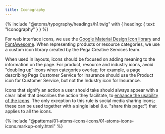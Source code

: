 ```yaml
---
title: Iconography
---
```


{% include "@atoms/typography/headings/h1.twig" with {
  heading: {
    text: "Iconography"
  }
} %}

For web interface icons, we use the [Google Material Design Icon library](https://materialdesignicons.com/) and [FontAwesome](http://fontawesome.io/). When representing products or resource categories, we use a custom icon library created by the Pega Creative Services team.

When used in layouts, icons should be focused on adding meaning to the information on the page. For product, resource and industry icons, avoid "doubling up" icons when categories overlap; for example, a page describing Pega Customer Service for Insurance should use the Product icon for Customer Service, but not the Industry icon for Insurance.

Icons that signify an action a user should take should always appear with a clear label that describes the action they facilitate, to [enhance the usability of the icons](https://www.nngroup.com/articles/icon-usability/). The only exception to this rule is social media sharing icons; these can be used together with a single label (i.e. "share this page:") that applies to all the icons.

{% include "@patterns/01-atoms-icons-icons/01-atoms-icons-icons.markup-only.html" %}




<!-- DO NOT TOUCH PLEASE - QUICK WORKAROUND FOR ICONS. -->
<svg xmlns="http://www.w3.org/2000/svg" style="display: none !important;"><defs><clipPath id="a"><path d="M0 0h20v13.06H0z"></path></clipPath><filter id="a" filterUnits="userSpaceOnUse" x="46.1" y="46.1" width="22.1" height="22.1"><feColorMatrix values="1 0 0 0 0 0 1 0 0 0 0 0 1 0 0 0 0 0 1 0"></feColorMatrix></filter><filter id="c" filterUnits="userSpaceOnUse" x="47.5" y="70.7" width="1.4" height="3.6"><feColorMatrix values="1 0 0 0 0 0 1 0 0 0 0 0 1 0 0 0 0 0 1 0"></feColorMatrix></filter><filter id="e" filterUnits="userSpaceOnUse" x="52" y="70.7" width="1.4" height="3.6"><feColorMatrix values="1 0 0 0 0 0 1 0 0 0 0 0 1 0 0 0 0 0 1 0"></feColorMatrix></filter><filter id="g" filterUnits="userSpaceOnUse" x="56.5" y="70.7" width="1.4" height="3.6"><feColorMatrix values="1 0 0 0 0 0 1 0 0 0 0 0 1 0 0 0 0 0 1 0"></feColorMatrix></filter><filter id="i" filterUnits="userSpaceOnUse" x="60.9" y="70.7" width="1.4" height="3.6"><feColorMatrix values="1 0 0 0 0 0 1 0 0 0 0 0 1 0 0 0 0 0 1 0"></feColorMatrix></filter><filter id="k" filterUnits="userSpaceOnUse" x="65.4" y="70.7" width="1.4" height="3.6"><feColorMatrix values="1 0 0 0 0 0 1 0 0 0 0 0 1 0 0 0 0 0 1 0"></feColorMatrix></filter><filter id="m" filterUnits="userSpaceOnUse" x="70.7" y="65.4" width="3.6" height="1.4"><feColorMatrix values="1 0 0 0 0 0 1 0 0 0 0 0 1 0 0 0 0 0 1 0"></feColorMatrix></filter><filter id="o" filterUnits="userSpaceOnUse" x="70.7" y="60.9" width="3.6" height="1.4"><feColorMatrix values="1 0 0 0 0 0 1 0 0 0 0 0 1 0 0 0 0 0 1 0"></feColorMatrix></filter><filter id="q" filterUnits="userSpaceOnUse" x="70.7" y="56.5" width="3.6" height="1.4"><feColorMatrix values="1 0 0 0 0 0 1 0 0 0 0 0 1 0 0 0 0 0 1 0"></feColorMatrix></filter><filter id="s" filterUnits="userSpaceOnUse" x="70.7" y="52" width="3.6" height="1.4"><feColorMatrix values="1 0 0 0 0 0 1 0 0 0 0 0 1 0 0 0 0 0 1 0"></feColorMatrix></filter><filter id="u" filterUnits="userSpaceOnUse" x="70.7" y="47.5" width="3.6" height="1.4"><feColorMatrix values="1 0 0 0 0 0 1 0 0 0 0 0 1 0 0 0 0 0 1 0"></feColorMatrix></filter><filter id="w" filterUnits="userSpaceOnUse" x="65.4" y="40" width="1.4" height="3.6"><feColorMatrix values="1 0 0 0 0 0 1 0 0 0 0 0 1 0 0 0 0 0 1 0"></feColorMatrix></filter><filter id="y" filterUnits="userSpaceOnUse" x="60.9" y="40" width="1.4" height="3.6"><feColorMatrix values="1 0 0 0 0 0 1 0 0 0 0 0 1 0 0 0 0 0 1 0"></feColorMatrix></filter><filter id="A" filterUnits="userSpaceOnUse" x="56.5" y="40" width="1.4" height="3.6"><feColorMatrix values="1 0 0 0 0 0 1 0 0 0 0 0 1 0 0 0 0 0 1 0"></feColorMatrix></filter><filter id="C" filterUnits="userSpaceOnUse" x="52" y="40" width="1.4" height="3.6"><feColorMatrix values="1 0 0 0 0 0 1 0 0 0 0 0 1 0 0 0 0 0 1 0"></feColorMatrix></filter><filter id="E" filterUnits="userSpaceOnUse" x="47.5" y="40" width="1.4" height="3.6"><feColorMatrix values="1 0 0 0 0 0 1 0 0 0 0 0 1 0 0 0 0 0 1 0"></feColorMatrix></filter><filter id="G" filterUnits="userSpaceOnUse" x="40" y="47.5" width="3.6" height="1.4"><feColorMatrix values="1 0 0 0 0 0 1 0 0 0 0 0 1 0 0 0 0 0 1 0"></feColorMatrix></filter><filter id="I" filterUnits="userSpaceOnUse" x="40" y="52" width="3.6" height="1.4"><feColorMatrix values="1 0 0 0 0 0 1 0 0 0 0 0 1 0 0 0 0 0 1 0"></feColorMatrix></filter><filter id="K" filterUnits="userSpaceOnUse" x="40" y="56.5" width="3.6" height="1.4"><feColorMatrix values="1 0 0 0 0 0 1 0 0 0 0 0 1 0 0 0 0 0 1 0"></feColorMatrix></filter><filter id="M" filterUnits="userSpaceOnUse" x="40" y="60.9" width="3.6" height="1.4"><feColorMatrix values="1 0 0 0 0 0 1 0 0 0 0 0 1 0 0 0 0 0 1 0"></feColorMatrix></filter><filter id="O" filterUnits="userSpaceOnUse" x="40" y="65.4" width="3.6" height="1.4"><feColorMatrix values="1 0 0 0 0 0 1 0 0 0 0 0 1 0 0 0 0 0 1 0"></feColorMatrix></filter><style>.cls-1{fill:#fff;stroke:#999}.cls-2{mask:url(#mask)}</style><mask id="mask" x="-30.03" y="-34.48" width="120" height="120" maskUnits="userSpaceOnUse"><g><g id="mask-2"><path id="path-1" class="cls-1" d="M-29.5-34h119V85h-119V-34z"></path></g></g></mask></defs><symbol id="app-development" viewBox="0 0 49.2 37.7"><title>icn_appdevelopment</title><path d="M46.2 31.1H3c-1.7 0-3-1.3-3-3V3c0-1.7 1.3-3 3-3h43.2c1.7 0 3 1.3 3 3v25.1c0 1.7-1.4 3-3 3zM3 1c-1.1 0-2 .9-2 2v25.1c0 1.1.9 2 2 2h43.2c1.1 0 2-.9 2-2V3c0-1.1-.9-2-2-2H3zM33.4 37.7H15.8c-.3 0-.5-.2-.5-.5s.2-.5.5-.5h17.7c.3 0 .5.2.5.5s-.3.5-.6.5z"></path><path d="M24.6 25.2c-.4 0-.7 0-1.1-.1-.5-.1-.9-.5-.9-1.1 0-.7-.3-1.3-.9-1.5-.6-.2-1.3-.1-1.7.4-.4.4-1 .4-1.4.1-.6-.5-1.1-1-1.5-1.6-.3-.4-.3-1 .1-1.4.5-.4.6-1.1.4-1.7-.2-.6-.8-1-1.4-1-.5 0-1.1-.3-1.1-.9-.1-.7-.1-1.5 0-2.2.1-.5.5-.9 1-.9.7 0 1.3-.4 1.5-.9.3-.6.1-1.3-.4-1.7-.4-.4-.4-1-.1-1.4.5-.6 1-1.1 1.6-1.6.3-.2.9-.1 1.3.3s1.2.6 1.7.4c.6-.2 1-.8 1-1.5 0-.5.4-1 .9-1 .7-.1 1.5-.1 2.2 0 .5.1.9.5.9 1.1 0 .7.3 1.3.9 1.5.6.2 1.3.1 1.7-.4.4-.4 1-.4 1.4-.1.6.5 1.1 1 1.5 1.6.3.4.3 1-.1 1.4-.5.4-.6 1.1-.4 1.7.2.6.8 1 1.5 1 .5 0 1 .3 1.1.9.1.7.1 1.5 0 2.2-.1.5-.5.9-1.1.9h-.1c-.6 0-1.2.4-1.4.9-.3.6-.1 1.3.4 1.7.4.4.4 1 .1 1.4-.5.6-1 1.1-1.6 1.6-.4.3-1 .3-1.4-.1-.4-.5-1.2-.6-1.7-.4-.6.2-1 .8-1 1.5 0 .5-.4 1-.9 1-.3-.1-.7-.1-1-.1zm-3.5-3.7c.3 0 .6.1.9.2 1 .4 1.6 1.4 1.6 2.5.7.1 1.3.1 2 0 0-1.1.6-2.1 1.6-2.5 1-.4 2.2-.1 2.8.6.5-.4 1-.9 1.4-1.4-.8-.7-1.1-1.9-.6-2.9.4-.9 1.3-1.6 2.4-1.6h.1c.1-.7.1-1.3 0-2h-.1c-1.1 0-2-.6-2.4-1.6-.4-1-.1-2.1.6-2.8-.4-.5-.9-1-1.4-1.4-.7.8-1.9 1-2.9.6s-1.6-1.4-1.6-2.5c-.7-.1-1.3-.1-2 0 0 1.1-.6 2.1-1.6 2.5-1 .4-2.2.1-2.8-.6-.5.4-1 .9-1.4 1.4.8.7 1.1 1.9.6 2.9-.4.9-1.4 1.6-2.5 1.6-.1.7-.1 1.3 0 2h.1c1 0 2 .6 2.4 1.6.4 1 .1 2.1-.6 2.8.4.5.9 1 1.4 1.4.5-.5 1.2-.8 2-.8zm3.5-3c-1.7 0-3-1.4-3-3 0-1.7 1.4-3 3-3 1.7 0 3 1.4 3 3 0 1.7-1.3 3-3 3zm0-5.1c-1.1 0-2 .9-2 2s.9 2 2 2 2-.9 2-2c0-1-.9-2-2-2z"></path></symbol><symbol id="case-study" viewBox="0 0 119 119"><title>casestudy</title><path d="M59.5 119A59.5 59.5 0 1 1 119 59.5 59.6 59.6 0 0 1 59.5 119zm0-116A56.5 56.5 0 1 0 116 59.5 56.6 56.6 0 0 0 59.5 3z"></path><path d="M79.5 83.3h-40a8.8 8.8 0 0 1-8.8-8.8V42.1a8.8 8.8 0 0 1 8.8-8.8h12.2a8.8 8.8 0 0 1 8.6 7.3h19.2a8.8 8.8 0 0 1 8.8 8.8v25.1a8.8 8.8 0 0 1-8.8 8.8zm-40-46.9a5.8 5.8 0 0 0-5.8 5.8v32.3a5.8 5.8 0 0 0 5.8 5.8h40a5.8 5.8 0 0 0 5.8-5.8V49.4a5.8 5.8 0 0 0-5.8-5.8H59a1.5 1.5 0 0 1-1.5-1.5 5.8 5.8 0 0 0-5.8-5.8z"></path><path d="M58.4 68.5a8.4 8.4 0 0 1-6-2.5 8.5 8.5 0 1 1 6 2.5zM54.5 64a5.5 5.5 0 1 0 0-7.7 5.5 5.5 0 0 0 0 7.7z"></path><path d="M68.9 72.1a1.5 1.5 0 0 1-1.1-.4l-5-5a1.5 1.5 0 0 1 2.1-2.1l5 5a1.5 1.5 0 0 1-1.1 2.6z"></path></symbol><symbol id="check-circle" viewBox="0 0 24.00 24.00"><path stroke="#272f3f" stroke-linejoin="round" d="M12 2c5.523 0 10 4.477 10 10s-4.477 10-10 10S2 17.523 2 12 6.477 2 12 2zm-1 14.502l7-7-1.414-1.414L11 13.674l-3.086-3.086L6.5 12.002l4.5 4.5z"></path></symbol><symbol id="check" viewBox="0 0 17.6 13.4"><title>check</title><path d="M5.6 10.6L1.4 6.4 0 7.8l5.6 5.6 12-12L16.2 0z"></path></symbol><symbol id="checkmark" viewBox="0 0 32.6 32.6"><title>checkmark</title><path d="M13.8 23.2l-6.2-6.3 1.7-1.7 4.5 4.4 9.4-9.4L25 12 13.8 23.2z"></path><path d="M16.3 32.6a16.3 16.3 0 1 1 16.3-16.3 16.3 16.3 0 0 1-16.3 16.3zm0-31.6a15.3 15.3 0 1 0 15.3 15.3A15.3 15.3 0 0 0 16.3 1z"></path></symbol><symbol id="chevron-down" viewBox="0 0 24.00 24.00"><path d="M7.413 8.584L12 13.17l4.586-4.586L18 9.998l-6 6-6-6 1.413-1.414z"></path></symbol><symbol id="chevron-left" viewBox="0 0 24.00 24.00"><path d="M15.414 16.584l-4.586-4.586 4.586-4.586-1.415-1.414-6 6 6 6 1.415-1.414z"></path></symbol><symbol id="chevron-right" viewBox="0 0 24.00 24.00"><path d="M8.585 16.584l4.586-4.586-4.586-4.586L10 5.998l6 6-6 6-1.414-1.414z"></path></symbol><symbol id="chevron-up" viewBox="0 0 24.00 24.00"><path d="M7.414 15.412l4.585-4.586 4.586 4.586L18 13.998l-6-6-6 6 1.414 1.414z"></path></symbol><symbol id="close" viewBox="0 0 14 14"><title>close</title><path d="M14 1.4L12.6 0 7 5.6 1.4 0 0 1.4 5.6 7 0 12.6 1.4 14 7 8.4l5.6 5.6 1.4-1.4L8.4 7z"></path></symbol><symbol id="communications" viewBox="0 0 31.3 34.9"><title>icn_communications</title><path d="M19.9 25.8l-.6-1.3c3.6-1.6 6-5.1 6-9 0-5.3-4.3-9.6-9.6-9.6C10.4 6 6 10.4 6 15.7c0 3.8 2.3 7.3 5.8 8.9l-.6 1.3c-4-1.8-6.6-5.8-6.6-10.1 0-6.1 5-11.1 11.1-11.1s11 4.9 11 11c0 4.3-2.7 8.3-6.8 10.1z"></path><path d="M19.8 30.8l-.4-1.4c6.2-1.7 10.5-7.3 10.5-13.7 0-7.9-6.4-14.3-14.3-14.3S1.3 7.8 1.3 15.7c0 6.3 4.2 12 10.3 13.7l-.4 1.3C4.5 28.8-.1 22.6-.1 15.7-.1 7 6.9 0 15.6 0s15.7 7 15.7 15.7c0 7-4.7 13.2-11.5 15.1z"></path><path d="M15.7 19.8c-2.1 0-3.8-1.7-3.8-3.8 0-2.1 1.7-3.8 3.8-3.8 2.1 0 3.8 1.7 3.8 3.8 0 2.1-1.7 3.8-3.8 3.8zm0-6.2c-1.3 0-2.4 1.1-2.4 2.4s1.1 2.4 2.4 2.4 2.4-1.1 2.4-2.4-1.1-2.4-2.4-2.4z"></path><path d="M15 19.1h1.4v15.3H15z"></path><path d="M9.6 33.5h12.1v1.4H9.6z"></path></symbol><symbol id="copy" viewBox="0 0 16 16"><path d="M13.5 2c.275 0 .5.225.5.5V12l-4 4H2.5a.501.501 0 0 1-.5-.5v-13c0-.275.225-.5.5-.5h1v1H3v12h6v-4h4V3h-.5V2h1zM12 2h-2V1c0-.55-.45-1-1-1H7c-.55 0-1 .45-1 1v1H4v2h8V2zM9 2H7v-.998L7.002 1h1.996L9 1.002V2z"></path></symbol><symbol id="download" viewBox="0 0 32 32"><path d="M28 16h-5l-7 7-7-7H4l-4 8v2h32v-2l-4-8zM0 28h32v2H0v-2zm18-18V2h-4v8H7l9 9 9-9h-7z"></path></symbol><symbol id="email" viewBox="0 0 20 12.9"><title>email</title><g clip-path="url(#a)"><path d="M.6 1.2L9 5.7l1 .2 1-.2 8.3-4.5c.5-.3 1-1.2 0-1.2H.6c-1 0-.5.9 0 1.2zm19 2.2L11 7.9a1.9 1.9 0 0 1-1 .2 1.9 1.9 0 0 1-1-.2L.4 3.4c-.4-.2-.4 0-.4.2v8.1a1.3 1.3 0 0 0 1.1 1.1h17.8a1.3 1.3 0 0 0 1.1-1V3.7c0-.2 0-.5-.4-.2z"></path></g></symbol><symbol id="energy-and-utilities" viewBox="0 0 35.4 35.4"><title>icn_energy</title><path d="M17.7 26.5c-4.9 0-8.9-4-8.9-8.9 0-.5.2-1.7 2-1.7h13.8c1.8 0 2 1.2 2 1.7 0 4.9-4 8.9-8.9 8.9zm-6.9-9.2c-.6 0-.6.1-.6.3 0 4.1 3.4 7.5 7.5 7.5s7.5-3.4 7.5-7.5c0-.2 0-.3-.6-.3H10.8z"></path><path d="M17.7 35.4c-.4 0-.7-.3-.7-.7V26h1.4v8c8.7-.4 15.6-7.5 15.6-16.3 0-9-7.3-16.3-16.3-16.3S1.4 8.7 1.4 17.7c0 3.5 1 6.6 3 9.4l-1.1.8C1.1 24.9 0 21.5 0 17.7 0 7.9 7.9 0 17.7 0s17.7 7.9 17.7 17.7-7.9 17.7-17.7 17.7z"></path><path d="M12.9 9.7h1.4v6.8h-1.4zM21 9.7h1.4v6.8H21z"></path></symbol><symbol id="facebook" viewBox="0 0 10 19.3"><title>facebook</title><path d="M10 3.2H8.2c-1.4 0-1.7.7-1.7 1.7v2.2h3.4v3.4H6.5v8.8H3v-8.9H0V7h3V4.5C3 1.6 4.8 0 7.4 0H10v3.2z"></path></symbol><symbol id="file-pdf" viewBox="0 0 16 16"><path d="M13.156 9.211c-.213-.21-.686-.321-1.406-.331a11.754 11.754 0 0 0-1.69.124c-.276-.159-.561-.333-.784-.542-.601-.561-1.103-1.34-1.415-2.197.02-.08.038-.15.054-.222 0 0 .339-1.923.249-2.573a.73.73 0 0 0-.044-.184l-.029-.076c-.092-.212-.273-.437-.556-.425l-.171-.005c-.316 0-.573.161-.64.403-.205.757.007 1.889.39 3.355l-.098.239c-.275.67-.619 1.345-.923 1.94l-.04.077c-.32.626-.61 1.157-.873 1.607l-.271.144c-.02.01-.485.257-.594.323-.926.553-1.539 1.18-1.641 1.678-.032.159-.008.362.156.456l.263.132a.792.792 0 0 0 .357.086c.659 0 1.425-.821 2.48-2.662a24.79 24.79 0 0 1 3.819-.908c.926.521 2.065.883 2.783.883.128 0 .238-.012.327-.036a.558.558 0 0 0 .325-.222c.139-.21.168-.499.13-.795a.531.531 0 0 0-.157-.271zM3.307 12.72c.12-.329.596-.979 1.3-1.556.044-.036.153-.138.253-.233-.736 1.174-1.229 1.642-1.553 1.788zm4.169-9.6c.212 0 .333.534.343 1.035s-.107.853-.252 1.113c-.12-.385-.179-.992-.179-1.389 0 0-.009-.759.088-.759zM6.232 9.961c.148-.264.301-.543.458-.839.383-.724.624-1.29.804-1.755a5.813 5.813 0 0 0 1.328 1.649c.065.055.135.111.207.166-1.066.211-1.987.467-2.798.779zm6.72-.06c-.065.041-.251.064-.37.064-.386 0-.864-.176-1.533-.464.257-.019.493-.029.705-.029.387 0 .502-.002.88.095s.383.293.318.333z"></path><path d="M14.341 3.579c-.347-.473-.831-1.027-1.362-1.558S11.894 1.006 11.421.659C10.615.068 10.224 0 10 0H2.25C1.561 0 1 .561 1 1.25v13.5c0 .689.561 1.25 1.25 1.25h11.5c.689 0 1.25-.561 1.25-1.25V5c0-.224-.068-.615-.659-1.421zm-2.07-.85c.48.48.856.912 1.134 1.271h-2.406V1.595c.359.278.792.654 1.271 1.134zM14 14.75c0 .136-.114.25-.25.25H2.25a.253.253 0 0 1-.25-.25V1.25c0-.135.115-.25.25-.25H10v3.5a.5.5 0 0 0 .5.5H14v9.75z"></path></symbol><symbol id="file-video" viewBox="0 0 16 16"><path d="M14.341 3.579c-.347-.473-.831-1.027-1.362-1.558S11.894 1.006 11.421.659C10.615.068 10.224 0 10 0H2.25C1.561 0 1 .561 1 1.25v13.5c0 .689.561 1.25 1.25 1.25h11.5c.689 0 1.25-.561 1.25-1.25V5c0-.224-.068-.615-.659-1.421zm-2.07-.85c.48.48.856.912 1.134 1.271h-2.406V1.595c.359.278.792.654 1.271 1.134zM14 14.75c0 .136-.114.25-.25.25H2.25a.253.253 0 0 1-.25-.25V1.25c0-.135.115-.25.25-.25H10v3.5a.5.5 0 0 0 .5.5H14v9.75z"></path><path d="M4 8h5v5H4V8zM9 10l3-2v5l-3-2z"></path></symbol><symbol id="financial-services" viewBox="0 0 35.4 35.5"><title>industry-financial</title><path d="M8.7 17.4C3.9 17.4 0 13.5 0 8.7S3.9 0 8.7 0s8.7 3.9 8.7 8.7-3.9 8.7-8.7 8.7zm0-16c-4 0-7.3 3.3-7.3 7.3S4.7 16 8.7 16 16 12.7 16 8.7s-3.3-7.3-7.3-7.3z"></path><path d="M8 5.6h1.4v6.2H8z"></path><path d="M5.6 8h6.2v1.4H5.6zM26.7 17.4c-4.8 0-8.7-3.9-8.7-8.7S21.9 0 26.7 0s8.7 3.9 8.7 8.7-3.9 8.7-8.7 8.7zm0-16c-4 0-7.3 3.3-7.3 7.3s3.3 7.3 7.3 7.3S34 12.7 34 8.7s-3.3-7.3-7.3-7.3z"></path><path d="M23.6 8h6.3v1.4h-6.3zM8.7 35.5c-4.8 0-8.7-3.9-8.7-8.7s3.9-8.7 8.7-8.7 8.7 3.9 8.7 8.7-3.9 8.7-8.7 8.7zm0-16c-4 0-7.3 3.3-7.3 7.3s3.3 7.3 7.3 7.3 7.3-3.3 7.3-7.3-3.3-7.3-7.3-7.3z"></path><path d="M6.013 28.497l4.384-4.384.99.99-4.384 4.384z"></path><path d="M5.997 24.987l1.001-.979 4.404 4.505-1 .978zM26.7 35.5c-4.8 0-8.7-3.9-8.7-8.7s3.9-8.7 8.7-8.7 8.7 3.9 8.7 8.7-3.9 8.7-8.7 8.7zm0-16c-4 0-7.3 3.3-7.3 7.3s3.3 7.3 7.3 7.3 7.3-3.3 7.3-7.3-3.3-7.3-7.3-7.3z"></path><path d="M26.7 25.6c-.2 0-.4-.1-.5-.2l-.2-.2c-.3-.3-.3-.7 0-1l.2-.2c.3-.3.7-.3 1 0l.2.2c.3.3.3.7 0 1l-.2.2c-.1.1-.3.2-.5.2zM26.7 29.7c-.2 0-.4-.1-.5-.2l-.2-.2c-.3-.3-.3-.7 0-1l.2-.2c.3-.3.7-.3 1 0l.2.2c.3.3.3.7 0 1l-.2.2c-.1.1-.3.2-.5.2zM23.6 26.1h6.3v1.4h-6.3z"></path></symbol><symbol id="government" viewBox="0 0 30 32"><title>industry-public</title><g data-name="icn public"><path d="M26.9 17.7H3.1v-1.4h23.8a.3.3 0 0 0 .3-.3.3.3 0 0 0-.3-.3.8.8 0 0 1-.7-.6A11.1 11.1 0 0 0 16.9 5a.7.7 0 0 1-.6-.7v-.7H13V2.2h4a.7.7 0 0 1 .7.7v.8a12.5 12.5 0 0 1 9.8 10.7 1.7 1.7 0 0 1-.6 3.3z"></path><path d="M26.9 17.7H3.1a1.7 1.7 0 0 1-.6-3.3 12.5 12.5 0 0 1 9.8-10.7v-.8a.7.7 0 0 1 .7-.7h4v1.4h-3.3v.7a.7.7 0 0 1-.6.7 11.1 11.1 0 0 0-9.2 10 .7.7 0 0 1-.7.6.3.3 0 0 0-.3.3.3.3 0 0 0 .3.3h23.7v1.4z"></path><path d="M14.3 0h1.4v2.72h-1.4zM1.3 19.7h27.4v1.4H1.3zM0 30.6h30V32H0z"></path><path d="M2.9 20.4h1.4v7.77H2.9zM6.7 20.4h1.4v7.77H6.7zM10.5 20.4h1.4v7.77h-1.4zM14.3 20.4h1.4v7.77h-1.4zM18.1 20.4h1.4v7.77h-1.4zM21.9 20.4h1.4v7.77h-1.4zM25.7 20.4h1.4v7.77h-1.4z"></path></g></symbol><symbol id="healthcare" viewBox="0 0 36.1 31.1"><title>industry-healthcare</title><path d="M30.9 31.1H5.2c-2.9 0-5.2-2.3-5.2-5.2V10.2C0 7.4 2.3 5.1 5.1 5v-.4-.1c.1-.6.5-1 1.1-1.1h2.7c.7 0 1.2.5 1.2 1.2V5h15.8v-.4c0-.7.5-1.2 1.2-1.2h2.6c.7 0 1.2.5 1.2 1.2V5c2.9 0 5.2 2.3 5.2 5.2v15.7c0 2.9-2.3 5.2-5.2 5.2zM5.2 6.4c-2.1 0-3.8 1.7-3.8 3.8v15.7c0 2.1 1.7 3.8 3.8 3.8h25.7c2.1 0 3.8-1.7 3.8-3.8V10.2c0-2.1-1.7-3.8-3.8-3.8h-.7c-.4 0-.7-.3-.7-.7v-.9h-2.2v.9c0 .4-.3.7-.7.7H9.4c-.4 0-.7-.3-.7-.7v-.9H6.5v.9c0 .4-.3.7-.7.7h-.6zM20 24.6h-4c-.7 0-1.2-.5-1.2-1.2v-2.3h-2.7c-.2 0-.4-.1-.5-.2-.3-.3-.4-.6-.3-1V16c0-.7.5-1.2 1.2-1.2h2.4v-2.4c0-.7.5-1.2 1.2-1.2h4c.7 0 1.2.5 1.2 1.2v2.4h2.4c.7 0 1.2.5 1.2 1.2l-.2 4c0 .3-.1.6-.3.8-.1.2-.3.2-.5.2h-2.7v2.4c0 .7-.5 1.2-1.2 1.2zm-3.8-1.4h3.6v-2.9c0-.4.3-.7.7-.7h2.8l.2-3.4h-2.9c-.4 0-.7-.3-.7-.7v-2.9h-3.6v2.9c0 .4-.3.7-.7.7h-2.9v3.5h2.8c.4 0 .7.3.7.7v2.8z"></path><path d="M24.2 5.6h-1.4V1.7c0-.2-.1-.3-.3-.3h-9c-.2 0-.3.1-.3.3v3.9h-1.4V1.7c0-.9.8-1.7 1.7-1.7h9c.9 0 1.7.8 1.7 1.7v3.9z"></path></symbol><symbol id="heart" viewBox="0 0 24.00 24.00"><path d="M12 21.35l-1.45-1.317C5.401 15.36 2 12.273 2 8.498c0-3.084 2.415-5.5 5.5-5.5 1.74 0 3.408.808 4.5 2.086 1.09-1.278 2.758-2.086 4.5-2.086 3.083 0 5.5 2.416 5.5 5.5 0 3.776-3.403 6.863-8.552 11.535L12 21.35z"></path></symbol><symbol id="help-circle" viewBox="0 0 24.00 24.00"><path d="M15.066 11.252l-.895.918c-.724.724-1.172 1.328-1.172 2.828h-2v-.5c0-1.104.448-2.104 1.172-2.828l1.243-1.258A2 2 0 1 0 10 8.998H8a4 4 0 0 1 8 0c0 .88-.356 1.677-.933 2.254zM13 18.998h-2v-2h2m-1-15c-5.523 0-10 4.477-10 10 0 5.524 4.477 10 10 10 5.524 0 10-4.476 10-10 0-5.523-4.476-10-10-10z"></path></symbol><symbol id="industry-analyst" viewBox="0 0 67.3 56.9"><title>analyst</title><path d="M6.3 40.1a6.3 6.3 0 1 1 6.3-6.3 6.3 6.3 0 0 1-6.3 6.3zm0-9.5a3.3 3.3 0 1 0 3.3 3.3 3.3 3.3 0 0 0-3.3-3.3zM21.1 12.5a6.3 6.3 0 1 1 6.3-6.3 6.3 6.3 0 0 1-6.3 6.3zm0-9.5a3.3 3.3 0 1 0 3.3 3.3A3.3 3.3 0 0 0 21.1 3zM41.5 56.9a6.3 6.3 0 1 1 6.3-6.3 6.3 6.3 0 0 1-6.3 6.3zm0-9.5a3.3 3.3 0 1 0 3.3 3.3 3.3 3.3 0 0 0-3.3-3.4zM61.1 22.3a6.3 6.3 0 1 1 6.2-6.3 6.3 6.3 0 0 1-6.2 6.3zm0-9.5a3.3 3.3 0 1 0 3.2 3.2 3.3 3.3 0 0 0-3.2-3.3z"></path><path d="M8.4 31.1l-.7-.2a1.5 1.5 0 0 1-.6-2L17.4 9.7a1.5 1.5 0 1 1 2.6 1.4L9.8 30.3a1.5 1.5 0 0 1-1.4.8zM39.5 47.6a1.5 1.5 0 0 1-1.4-.9L21.7 11.2a1.5 1.5 0 0 1 2.7-1.2l16.4 35.5a1.5 1.5 0 0 1-.7 2h-.6zM43.9 47.9l-.7-.2a1.5 1.5 0 0 1-.6-2l14.7-26.1A1.52 1.52 0 1 1 60 21L45.2 47.1a1.5 1.5 0 0 1-1.3.8z"></path></symbol><symbol id="insurance" viewBox="0 0 26.8 34.3"><title>industry-insurance</title><path d="M13.4 34.3h-.5C12.4 34 0 28.5 0 21V5.3a1.2 1.2 0 0 1 1.2-1.1c9.1 0 11-3.3 11.1-3.4a1.2 1.2 0 0 1 2.2 0s1.8 3.4 11.1 3.4a1.2 1.2 0 0 1 1.2 1.2V21c0 7.5-12.4 12.9-12.9 13.2h-.5zm-.1-1.4zM1.4 5.6V21c0 6.2 10.9 11.4 12 11.8s12-5.6 12-11.8V5.6c-8.7 0-11.4-3-12-4-.8 1.1-3.5 3.9-12 4zm12.1-4.3zm-.3 0z"></path><path d="M12.7 7.9h1.4v19.75h-1.4z"></path></symbol><symbol id="life-sciences" viewBox="0 0 25 32.1"><title>industry-lifesciences</title><path d="M25 32.1h-1.4c0-7-4.6-13.3-11.3-15.4l.5-1.3C20.1 17.7 25 24.5 25 32.1zM12.3 16.7C5 14.4 0 7.6 0 0h1.4c0 7 4.6 13.3 11.3 15.4l-.4 1.3zM17.8 14.1L17 13c4.2-3 6.7-7.8 6.6-13H25c.1 5.6-2.6 10.9-7.2 14.1z"></path><path d="M8.3 10H20v1.4H8.3zM5.6 6.4h17v1.4h-17zM3.7 2.8h19.5v1.4H3.7zM0 32.1C-.1 26.5 2.6 21.2 7.2 18l.8 1.2c-4.2 3-6.7 7.8-6.6 12.9H0z"></path><path d="M5.1 20.7h11.7v1.4H5.1zM2.5 24.3h17v1.4h-17zM1.8 28h19.5v1.4H1.8z"></path></symbol><symbol id="linkedin" viewBox="0 0 19.9 19.9"><title>linkedin</title><path d="M18.9 1.1A3.5 3.5 0 0 0 16.2 0H3.8A3.7 3.7 0 0 0 0 3.8v12.4a3.4 3.4 0 0 0 1.1 2.6 3.5 3.5 0 0 0 2.6 1.1h12.5a3.4 3.4 0 0 0 2.6-1.1 3.5 3.5 0 0 0 1.1-2.6V3.8a3.2 3.2 0 0 0-1-2.7zM6.1 16.7h-3v-9h3zM5.8 6a1.8 1.8 0 0 1-1.3.5A1.6 1.6 0 0 1 3.4 6a1.6 1.6 0 0 1-.5-1.1 1.7 1.7 0 0 1 .5-1.1 1.9 1.9 0 0 1 1.3-.5 1.6 1.6 0 0 1 1.2.5 1.6 1.6 0 0 1 .5 1.1A1.6 1.6 0 0 1 5.8 6zm11.1 10.7h-3v-4.8c0-1.4-.5-2.1-1.5-2.1a1.4 1.4 0 0 0-1 .3 1.6 1.6 0 0 0-.6.8 2.2 2.2 0 0 0-.1.7v5.1h-3v-9h3V9a3.1 3.1 0 0 1 2.7-1.5 3.3 3.3 0 0 1 2.5 1 4.4 4.4 0 0 1 1 3z"></path></symbol><symbol id="list-bullet" viewBox="0 0 12 7"><path d="M11 7H0c.3-2.3.7-4.7 1-7h11c-.3 2.3-.7 4.7-1 7z"></path></symbol><symbol id="manufacturing" viewBox="0 0 34.3 34.3"><g transform="translate(-40 -40)"><mask maskUnits="userSpaceOnUse" x="46.1" y="46.1" width="22.1" height="22.1" id="b"><path d="M-.8-.8h116v116H-.8z" filter="url(#a)"></path></mask><g mask="url(#b)"><path d="M68.2 68.2H46.1V46.1h22.1v22.1zm-20.7-1.4h19.3V47.5H47.5v19.3z"></path></g><mask maskUnits="userSpaceOnUse" x="47.5" y="70.7" width="1.4" height="3.6" id="d"><path d="M-.8-.8h116v116H-.8z" filter="url(#c)"></path></mask><g mask="url(#d)"><path d="M47.5 70.7h1.4v3.6h-1.4z"></path></g><mask maskUnits="userSpaceOnUse" x="52" y="70.7" width="1.4" height="3.6" id="f"><path d="M-.8-.8h116v116H-.8z" filter="url(#e)"></path></mask><g mask="url(#f)"><path d="M52 70.7h1.4v3.6H52z"></path></g><mask maskUnits="userSpaceOnUse" x="56.5" y="70.7" width="1.4" height="3.6" id="h"><path d="M-.8-.8h116v116H-.8z" filter="url(#g)"></path></mask><g mask="url(#h)"><path d="M56.5 70.7h1.4v3.6h-1.4z"></path></g><mask maskUnits="userSpaceOnUse" x="60.9" y="70.7" width="1.4" height="3.6" id="j"><path d="M-.8-.8h116v116H-.8z" filter="url(#i)"></path></mask><g mask="url(#j)"><path d="M60.9 70.7h1.4v3.6h-1.4z"></path></g><mask maskUnits="userSpaceOnUse" x="65.4" y="70.7" width="1.4" height="3.6" id="l"><path d="M-.8-.8h116v116H-.8z" filter="url(#k)"></path></mask><g mask="url(#l)"><path d="M65.4 70.7h1.4v3.6h-1.4z"></path></g><mask maskUnits="userSpaceOnUse" x="70.7" y="65.4" width="3.6" height="1.4" id="n"><path d="M-.8-.8h116v116H-.8z" filter="url(#m)"></path></mask><g mask="url(#n)"><path d="M70.7 65.4h3.6v1.4h-3.6z"></path></g><mask maskUnits="userSpaceOnUse" x="70.7" y="60.9" width="3.6" height="1.4" id="p"><path d="M-.8-.8h116v116H-.8z" filter="url(#o)"></path></mask><g mask="url(#p)"><path d="M70.7 60.9h3.6v1.4h-3.6z"></path></g><mask maskUnits="userSpaceOnUse" x="70.7" y="56.5" width="3.6" height="1.4" id="r"><path d="M-.8-.8h116v116H-.8z" filter="url(#q)"></path></mask><g mask="url(#r)"><path d="M70.7 56.5h3.6v1.4h-3.6z"></path></g><mask maskUnits="userSpaceOnUse" x="70.7" y="52" width="3.6" height="1.4" id="t"><path d="M-.8-.8h116v116H-.8z" filter="url(#s)"></path></mask><g mask="url(#t)"><path d="M70.7 52h3.6v1.4h-3.6z"></path></g><mask maskUnits="userSpaceOnUse" x="70.7" y="47.5" width="3.6" height="1.4" id="v"><path d="M-.8-.8h116v116H-.8z" filter="url(#u)"></path></mask><g mask="url(#v)"><path d="M70.7 47.5h3.6v1.4h-3.6z"></path></g><mask maskUnits="userSpaceOnUse" x="65.4" y="40" width="1.4" height="3.6" id="x"><path d="M-.8-.8h116v116H-.8z" filter="url(#w)"></path></mask><g mask="url(#x)"><path d="M65.4 40h1.4v3.6h-1.4z"></path></g><g><mask maskUnits="userSpaceOnUse" x="60.9" y="40" width="1.4" height="3.6" id="z"><path d="M-.8-.8h116v116H-.8z" filter="url(#y)"></path></mask><g mask="url(#z)"><path d="M60.9 40h1.4v3.6h-1.4z"></path></g></g><g><mask maskUnits="userSpaceOnUse" x="56.5" y="40" width="1.4" height="3.6" id="B"><path d="M-.8-.8h116v116H-.8z" filter="url(#A)"></path></mask><g mask="url(#B)"><path d="M56.5 40h1.4v3.6h-1.4z"></path></g></g><g><mask maskUnits="userSpaceOnUse" x="52" y="40" width="1.4" height="3.6" id="D"><path d="M-.8-.8h116v116H-.8z" filter="url(#C)"></path></mask><g mask="url(#D)"><path d="M52 40h1.4v3.6H52z"></path></g></g><g><mask maskUnits="userSpaceOnUse" x="47.5" y="40" width="1.4" height="3.6" id="F"><path d="M-.8-.8h116v116H-.8z" filter="url(#E)"></path></mask><g mask="url(#F)"><path d="M47.5 40h1.4v3.6h-1.4z"></path></g></g><g><mask maskUnits="userSpaceOnUse" x="40" y="47.5" width="3.6" height="1.4" id="H"><path d="M-.8-.8h116v116H-.8z" filter="url(#G)"></path></mask><g mask="url(#H)"><path d="M40 47.5h3.6v1.4H40z"></path></g></g><g><mask maskUnits="userSpaceOnUse" x="40" y="52" width="3.6" height="1.4" id="J"><path d="M-.8-.8h116v116H-.8z" filter="url(#I)"></path></mask><g mask="url(#J)"><path d="M40 52h3.6v1.4H40z"></path></g></g><g><mask maskUnits="userSpaceOnUse" x="40" y="56.5" width="3.6" height="1.4" id="L"><path d="M-.8-.8h116v116H-.8z" filter="url(#K)"></path></mask><g mask="url(#L)"><path d="M40 56.5h3.6v1.4H40z"></path></g></g><g><mask maskUnits="userSpaceOnUse" x="40" y="60.9" width="3.6" height="1.4" id="N"><path d="M-.8-.8h116v116H-.8z" filter="url(#M)"></path></mask><g mask="url(#N)"><path d="M40 60.9h3.6v1.4H40z"></path></g></g><g><mask maskUnits="userSpaceOnUse" x="40" y="65.4" width="3.6" height="1.4" id="P"><path d="M-.8-.8h116v116H-.8z" filter="url(#O)"></path></mask><g mask="url(#P)"><path d="M40 65.4h3.6v1.4H40z"></path></g></g></g></symbol><symbol id="message-reply" viewBox="0 0 24.00 24.00"><path d="M21.99 3.998c0-1.104-.887-2-1.99-2H4a2 2 0 0 0-2 2v12a2 2 0 0 0 2 2h14l4 4-.01-18z"></path></symbol><symbol id="note-plus" viewBox="0 0 24.00 24.00"><path d="M14 9.998h5.5l-5.5-5.5v5.5zm-9-7h10l6 6v10a2 2 0 0 1-2 2H4.99a1.992 1.992 0 0 1-1.99-2l.01-14c0-1.104.884-2 1.99-2zM9 18h2v-3h3v-2h-3v-3H9v3H6v2h3v3z"></path></symbol><symbol id="pencil" viewBox="0 0 24.00 24.00"><path d="M20.706 7.041a.999.999 0 0 0 0-1.414L18.37 3.291a.999.999 0 0 0-1.414 0l-1.832 1.832 3.75 3.75M3 17.248v3.75h3.75L17.814 9.933l-3.75-3.75L3 17.248z"></path></symbol><symbol id="people" viewBox="0 0 24.00 24.00"><path d="M8 5a3 3 0 1 1 0 6 3 3 0 0 1 0-6zm8 0a3 3 0 1 1 0 6 3 3 0 0 1 0-6zm-8 8c3.866 0 7 1.343 7 3v3H1v-3c0-1.657 3.134-3 7-3zm8 0c3.866 0 7 1.343 7 3v3h-6v-3c0-1.117-.66-2.15-1.775-2.982L16 13z"></path></symbol><symbol id="plus" viewBox="0 0 24.00 24.00"><path d="M19 12.998h-6v6h-2v-6H5v-2h6v-6h2v6h6v2z"></path></symbol><symbol id="product-bpm" viewBox="0 0 39.3 35.8"><title>product-bpm</title><g data-name="icn bpm"><path d="M17.2 27.5a1.5 1.5 0 0 1-1.1-.5l-4.7-4.8a1.5 1.5 0 1 1 2.1-2.1l3.6 3.7 8.4-8.5a1.5 1.5 0 1 1 2.1 2.1L18.1 27a1.5 1.5 0 0 1-.9.5z"></path><path d="M33 35.8H6.3A6.3 6.3 0 0 1 0 29.5V6.3A6.3 6.3 0 0 1 6.3 0H16a6.3 6.3 0 0 1 6.2 4.8H33a6.3 6.3 0 0 1 6.3 6.3v18.4a6.3 6.3 0 0 1-6.3 6.3zM6.3 3A3.3 3.3 0 0 0 3 6.3v23.2a3.3 3.3 0 0 0 3.3 3.3H33a3.3 3.3 0 0 0 3.3-3.3V11.2A3.3 3.3 0 0 0 33 7.8H19.4V6.3A3.3 3.3 0 0 0 16 3H6.3z"></path></g></symbol><symbol id="product-cloudservices" viewBox="0 0 49 33.7"><title>product-cloudservices</title><g data-name="icn cloudservices"><path d="M38.9 31.8h-3.8v-3h3.8a7.1 7.1 0 0 0 1.9-14l-.7-.2-.3-.7a7.9 7.9 0 0 0-7.4-5.1 7.7 7.7 0 0 0-2.2.3l-1.1.3-.6-1A11.4 11.4 0 0 0 18.8 3 11.5 11.5 0 0 0 7.3 14.2v.8l-.7.4a7.1 7.1 0 0 0 3.6 13.3h4.2v3h-4.3a10.1 10.1 0 0 1-5.7-18.4A14.5 14.5 0 0 1 18.8 0a14.3 14.3 0 0 1 11.6 5.9l2-.2a10.9 10.9 0 0 1 9.9 6.3 10.1 10.1 0 0 1-3.4 19.8z"></path><path d="M25.1 33.7l-7.5-7.5 2.1-2.1 5.4 5.3 5.3-5.3 2.1 2.1-7.4 7.5z"></path><path d="M23.6 17.1h3v14.49h-3z"></path></g></symbol><symbol id="product-cobrowse" viewBox="0 0 44 38"><title>product-cobrowse</title><g data-name="icn cobrowse"><path d="M25.8 38H13.6a1.5 1.5 0 0 1 0-3h12.2a1.5 1.5 0 0 1 0 3zM35.1 33H2.3A2.3 2.3 0 0 1 0 30.7V8.1a2.3 2.3 0 0 1 2.3-2.3h32.8a2.3 2.3 0 0 1 2.3 2.3v22.6a2.3 2.3 0 0 1-2.3 2.3zM3 30h31.4V8.8H3V30z"></path><path d="M41.7 27.2h-1.8v-3H41V3H9.6v.5h-3V2.3A2.3 2.3 0 0 1 8.9 0h32.8A2.3 2.3 0 0 1 44 2.3v22.6a2.3 2.3 0 0 1-2.3 2.3z"></path></g></symbol><symbol id="product-customerservice" viewBox="0 0 42.9 42.7"><title>product-customerservice</title><g data-name="icn customerservice"><path d="M7 36.8v-8.1A15.5 15.5 0 0 1 0 16C0 7.2 7.8 0 17.5 0s17.4 7.2 17.4 16-7.8 16-17.5 16a14.8 14.8 0 0 1-3.5-.5zM17.5 3C9.5 3 3 8.8 3 16a12.7 12.7 0 0 0 6.2 10.6l.7.4v3.7l3.4-2.6.7.2a13.7 13.7 0 0 0 3.4.6c8 0 14.5-5.8 14.5-13S25.4 3 17.5 3z"></path><path d="M36.4 42.7l-8.1-5.5-2.9.2a18.7 18.7 0 0 1-7.2-1.4 1.523 1.523 0 0 1 1.2-2.8 15.7 15.7 0 0 0 6.1 1.2l3-.3h.5l4.4 3v-4.8l.7-.4a12.5 12.5 0 0 0 5.8-10.4 12.2 12.2 0 0 0-3.7-8.7 1.5 1.5 0 1 1 2.1-2.1 15.2 15.2 0 0 1 4.6 10.8 15.6 15.6 0 0 1-6.4 12.4v8.9z"></path></g></symbol><symbol id="product-dataintegration" viewBox="0 0 44.2 43.1"><title>product-dataintegration</title><g data-name="icn dataintegration"><path d="M40.2 29.2l-2.9-.8a15.7 15.7 0 0 0-11-19.2l.8-2.9a18.7 18.7 0 0 1 13.1 22.9zM4 29.1A18.7 18.7 0 0 1 17.1 6.4l.8 2.9a15.7 15.7 0 0 0-11 19.1zM22.1 43.1A18.7 18.7 0 0 1 9 37.8l2.1-2.1a15.7 15.7 0 0 0 22 0l2.1 2.1a18.7 18.7 0 0 1-13.1 5.3z"></path><path d="M37 40.2a7.2 7.2 0 1 1 1.9-.2zm0-11.4h-1.1a4.2 4.2 0 0 0-1 7.7 4.2 4.2 0 1 0 2.1-7.7zM7.2 40.2a7.1 7.1 0 0 1-3.6-1 7.2 7.2 0 1 1 3.6 1zm-2.1-3.6a4.2 4.2 0 1 0 1-7.7 4.2 4.2 0 0 0-1 7.7zM22.2 14.4a7.2 7.2 0 1 1 1.9-.2zm0-11.4a4.2 4.2 0 0 0-2.1 7.8A4.2 4.2 0 1 0 22.2 3z"></path></g></symbol><symbol id="product-decisionhub" viewBox="0 0 40.3 42"><title>product-decisionhub</title><g data-name="icn decisionhub"><path d="M20.4 42h-.2a1.5 1.5 0 0 1-1.3-1.7C20.7 24.4 30.5 17 38.2 15.5a1.5 1.5 0 0 1 .6 2.9c-6.8 1.4-15.3 8-16.9 22.3a1.5 1.5 0 0 1-1.5 1.3z"></path><path d="M36.6 25.4h-.4a1.5 1.5 0 0 1-1-1.8l1.6-5.7-5.8-3a1.5 1.5 0 0 1 1.3-2.7l8 4-2.2 8.1a1.5 1.5 0 0 1-1.5 1.1zM17.3 32.1a1.5 1.5 0 0 1-1.4-.9c-3-6.8-8.4-11.6-14.4-12.7a1.5 1.5 0 1 1 .6-2.9c7 1.3 13.2 6.7 16.6 14.5a1.5 1.5 0 0 1-.8 2h-.6z"></path><path d="M3.7 25.4a1.5 1.5 0 0 1-1.4-1.1L0 16.2l8-4a1.5 1.5 0 0 1 1.3 2.7l-5.8 2.9 1.6 5.7a1.5 1.5 0 0 1-1 1.8h-.4zM26.1 9.6a1.5 1.5 0 0 1-1.1-.4l-4.9-5-4.8 4.9A1.5 1.5 0 0 1 13.2 7l6.9-7 7 7a1.5 1.5 0 0 1-1 2.6z"></path><path d="M20.1 25.8a1.5 1.5 0 0 1-1.5-1.5V2.1a1.5 1.5 0 0 1 3 0v22.2a1.5 1.5 0 0 1-1.5 1.5z"></path></g></symbol><symbol id="product-fieldservice" viewBox="0 0 45.3 45.3"><title>product-fieldservice</title><g data-name="icn fieldservice"><path d="M22.6 45.3l-2.6-.1a2.7 2.7 0 0 1-2.4-2.8 3.2 3.2 0 0 0-1.9-3.1 3.4 3.4 0 0 0-3.6.8 2.7 2.7 0 0 1-3.7.3 22.4 22.4 0 0 1-3.6-3.6 2.7 2.7 0 0 1 .3-3.6 3.2 3.2 0 0 0 .9-3.7 3.1 3.1 0 0 0-2.9-2 2.9 2.9 0 0 1-3-2.3A22.7 22.7 0 0 1 .2 20 2.6 2.6 0 0 1 3 17.6a3.4 3.4 0 0 0 3.2-1.9 3.2 3.2 0 0 0-.8-3.6A2.7 2.7 0 0 1 5 8.5a22.5 22.5 0 0 1 3.7-3.7 2.7 2.7 0 0 1 3.6.3 3.4 3.4 0 0 0 3.6.8 3.2 3.2 0 0 0 2-3.1A2.7 2.7 0 0 1 20.2.1a22.5 22.5 0 0 1 5.1 0A2.7 2.7 0 0 1 27.7 3a3.2 3.2 0 0 0 1.9 3.1 3.4 3.4 0 0 0 3.6-.8 2.7 2.7 0 0 1 3.6-.3 22.4 22.4 0 0 1 3.6 3.6 2.7 2.7 0 0 1-.3 3.6 3.2 3.2 0 0 0 2.2 5.5 2.9 2.9 0 0 1 2.9 2.4 22.6 22.6 0 0 1 0 5.2 2.7 2.7 0 0 1-2.8 2.4h-.3a3.2 3.2 0 0 0-1.5.4 1.5 1.5 0 0 1-1.5-2.6 6.2 6.2 0 0 1 3-.8 19.6 19.6 0 0 0 0-3.9 6.2 6.2 0 0 1-4.3-10.5 19.4 19.4 0 0 0-2.7-2.7 6.4 6.4 0 0 1-6.8 1.3 6.2 6.2 0 0 1-3.8-5.8 19.5 19.5 0 0 0-3.8 0A6.2 6.2 0 0 1 17 8.7a6.4 6.4 0 0 1-6.7-1.4A19.5 19.5 0 0 0 7.5 10a6.2 6.2 0 0 1 1.3 6.8A6.4 6.4 0 0 1 3 20.6a19.7 19.7 0 0 0 0 3.9 6.2 6.2 0 0 1 4.4 10.6 19.5 19.5 0 0 0 2.7 2.7 6.4 6.4 0 0 1 6.8-1.3 6.2 6.2 0 0 1 3.8 5.8 19.4 19.4 0 0 0 3.8 0 6.2 6.2 0 0 1 .8-2.9 1.5 1.5 0 1 1 2.6 1.4 3.2 3.2 0 0 0-.4 1.7 2.7 2.7 0 0 1-2.4 2.8h-2.5zm-2-2.8zm4.1-.3zm-4.4 0zM7.2 34.8zm35.3-10.1zm-39.6-4zm35.2-10.2zM24.7 2.8z"></path><path d="M22 31.5a1.5 1.5 0 0 1-1.1-.4l-4.3-4.3a1.5 1.5 0 0 1 2.1-2.1l3.7 3.7 4.3-1.1 1.1-4.3-3.7-3.7a1.5 1.5 0 0 1 2.1-2.1l4.3 4.3a1.5 1.5 0 0 1 .4 1.4l-1.6 5.9a1.5 1.5 0 0 1-1.1 1.1l-5.9 1.6H22z"></path><path d="M35.5 37.4a1.5 1.5 0 0 1-1.1-.4l-7.5-7.5a1.5 1.5 0 0 1 2.1-2.1l7.5 7.5a1.5 1.5 0 0 1-1 2.5z"></path></g></symbol><symbol id="product-marketing" viewBox="0 0 42.4 42.4"><title>product-marketing</title><g data-name="icn marketing"><path d="M21.2 42.4a21.2 21.2 0 1 1 21.2-21.2 21.2 21.2 0 0 1-21.2 21.2zm0-39.4a18.2 18.2 0 1 0 18.2 18.2A18.2 18.2 0 0 0 21.2 3z"></path><path d="M21.2 34.6a13.4 13.4 0 1 1 13.4-13.4 13.4 13.4 0 0 1-13.4 13.4zm0-23.8a10.4 10.4 0 1 0 10.4 10.4 10.4 10.4 0 0 0-10.4-10.4z"></path><path d="M21.2 26.3a5.1 5.1 0 1 1 5.1-5.1 5.1 5.1 0 0 1-5.1 5.1zm0-7.1a2.1 2.1 0 1 0 2.1 2.1 2.1 2.1 0 0 0-2.1-2.2z"></path><path d="M21.2 23.4a2.2 2.2 0 1 1 2.2-2.2 2.2 2.2 0 0 1-2.2 2.2zm0-3a.8.8 0 1 0 .8.8.8.8 0 0 0-.8-.8z"></path></g></symbol><symbol id="product-mobile" viewBox="0 0 26.6 42.9"><title>product-mobile</title><g data-name="icn mobile"><path d="M22.2 42.9H4.4A4.4 4.4 0 0 1 0 38.5V4.4A4.4 4.4 0 0 1 4.4 0h17.8a4.4 4.4 0 0 1 4.4 4.4v34.1a4.4 4.4 0 0 1-4.4 4.4zM4.4 3A1.4 1.4 0 0 0 3 4.4v34.1a1.4 1.4 0 0 0 1.4 1.4h17.8a1.4 1.4 0 0 0 1.4-1.4V4.4A1.4 1.4 0 0 0 22.2 3H4.4z"></path><path d="M13.3 37.9a2.2 2.2 0 1 1 2.2-2.2 2.2 2.2 0 0 1-2.2 2.2zm0-3a.8.8 0 1 0 .8.8.8.8 0 0 0-.8-.8zM1.9 28.6h22.7v3H1.9zM1.9 8.4h22.7v3H1.9z"></path></g></symbol><symbol id="product-pega7" viewBox="0 0 42.5 40.1"><title>product-pega7</title><g data-name="icn pega7"><path d="M34.6 40.1H0L7.6 0h34.9zm-31-3h28.6L38.8 3H10.1z"></path><path d="M21.4 28.9l-2.8-1.1 5.7-14.6H15v-3h12.3v3.6l-5.9 15.1z"></path></g></symbol><symbol id="product-sales" viewBox="0 0 40.5 40.8"><title>product-sales</title><path d="M5.3 40.8A5.3 5.3 0 0 1 0 35.5V25.3a5.3 5.3 0 1 1 10.6 0v10.2a5.3 5.3 0 0 1-5.3 5.3zm0-17.7A2.3 2.3 0 0 0 3 25.3v10.2a2.3 2.3 0 1 0 4.6 0V25.3a2.3 2.3 0 0 0-2.3-2.2zm15 17.5a5.3 5.3 0 0 1-5.3-5.3v-30a5.3 5.3 0 0 1 10.6 0v30a5.3 5.3 0 0 1-5.3 5.3zm0-37.6A2.3 2.3 0 0 0 18 5.3v30a2.3 2.3 0 1 0 4.6 0v-30A2.3 2.3 0 0 0 20.3 3zm14.9 37.5a5.3 5.3 0 0 1-5.3-5.3V15.4a5.3 5.3 0 1 1 10.6 0v19.8a5.3 5.3 0 0 1-5.3 5.3zm0-27.4a2.3 2.3 0 0 0-2.3 2.3v19.8a2.3 2.3 0 1 0 4.6 0V15.4a2.3 2.3 0 0 0-2.3-2.3z" data-name="Stroke-1-+-Stroke-3"></path></symbol><symbol id="reply" viewBox="0 0 24.00 24.00"><path d="M10 9V5l-7 7 7 7v-4.1c5 0 8.5 1.6 11 5.1-1-5-4-10-11-11z"></path></symbol><symbol id="resource-blog" viewBox="0 0 47.1 56.9"><title>resource-blog</title><path d="M44.6 43.2a1.5 1.5 0 0 1-1.5-1.5V25.8a1.5 1.5 0 0 1 3 0v15.9a1.5 1.5 0 0 1-1.5 1.5zM31.3 56.9h-24A7.3 7.3 0 0 1 0 49.6V7.3A7.3 7.3 0 0 1 7.3 0h18.2a1.5 1.5 0 1 1 0 3H7.3A4.3 4.3 0 0 0 3 7.3v42.3a4.3 4.3 0 0 0 4.3 4.3h24a1.5 1.5 0 0 1 0 3z"></path><path d="M31.3 56.5a1.5 1.5 0 0 1-1.5-1.5V41.7a1.5 1.5 0 0 1 1.5-1.5h13.3a1.5 1.5 0 0 1 0 3H32.8V55a1.5 1.5 0 0 1-1.5 1.5z"></path><path d="M31.3 56.9a1.5 1.5 0 0 1-1.1-2.5l13.4-13.8a1.52 1.52 0 0 1 2.2 2.1L32.4 56.4a1.5 1.5 0 0 1-1.1.5zM24.7 35.3a1.5 1.5 0 0 1-1.1-2.6l19.2-19.2a4.3 4.3 0 0 0 0-6l-.9-.9a4.3 4.3 0 0 0-6 0L16.7 25.9a1.5 1.5 0 0 1-2.1-2.1L33.8 4.5a7.3 7.3 0 0 1 10.3 0l.9.9a7.3 7.3 0 0 1 0 10.3L25.7 34.9a1.5 1.5 0 0 1-1 .4z"></path><path d="M14 36.9a1.5 1.5 0 0 1-1.5-1.7l1.6-10.6a1.5 1.5 0 0 1 2.5-.8l9 9a1.5 1.5 0 0 1-.8 2.5l-10.5 1.6H14zm2.6-9l-.9 5.7 5.7-.9z"></path></symbol><symbol id="resource-casestudy" viewBox="0 0 57.6 50"><title>resource-casestudy</title><path d="M48.8 50h-40A8.8 8.8 0 0 1 0 41.2V8.8A8.8 8.8 0 0 1 8.8 0H21a8.8 8.8 0 0 1 8.6 7.3h19.2a8.8 8.8 0 0 1 8.8 8.8v25.1a8.8 8.8 0 0 1-8.8 8.8zM8.8 3.1A5.8 5.8 0 0 0 3 8.9v32.3A5.8 5.8 0 0 0 8.8 47h40a5.8 5.8 0 0 0 5.8-5.8V16.1a5.8 5.8 0 0 0-5.8-5.8H28.3a1.5 1.5 0 0 1-1.5-1.5A5.8 5.8 0 0 0 21 3H8.8z"></path><path d="M27.7 35.2a8.4 8.4 0 0 1-6-2.5 8.5 8.5 0 1 1 6 2.5zm-3.9-4.5a5.5 5.5 0 1 0 .1-7.8h-.1a5.5 5.5 0 0 0 0 7.8z"></path><path d="M38.2 38.8a1.5 1.5 0 0 1-1.1-.4l-5-5a1.5 1.5 0 0 1 2.1-2.1l5 5a1.5 1.5 0 0 1-1.1 2.6h.1z"></path></symbol><symbol id="resource-checklist" viewBox="0 0 50.4 37.9"><title>resource-checklist</title><path d="M36.4 37.9H1.5A1.5 1.5 0 0 1 0 36.4V1.5A1.5 1.5 0 0 1 1.5 0h34.9a1.5 1.5 0 0 1 1.5 1.5v6a1.5 1.5 0 1 1-3 0V3H3v31.9h31.9v-12a1.5 1.5 0 0 1 3 0v13.5a1.5 1.5 0 0 1-1.5 1.5z"></path><path d="M24.3 28.4a1.5 1.5 0 0 1-1.1-.4L11.1 15.9a1.5 1.5 0 0 1 2.1-2.1l11 11L47.8 1.3A1.52 1.52 0 0 1 50 3.4L25.3 28a1.5 1.5 0 0 1-1 .4z"></path></symbol><symbol id="resource-datasheet" viewBox="0 0 26.6 59.9"><title>resource-datasheet</title><path d="M16.8 59.9A9.6 9.6 0 0 1 7 50.6V19.7a6.4 6.4 0 0 1 6.3-6.6 6.4 6.4 0 0 1 6.3 6.6v17.7a1.5 1.5 0 0 1-3 0V19.7a3.4 3.4 0 0 0-3.3-3.6 3.4 3.4 0 0 0-3.3 3.6v30.9a6.6 6.6 0 0 0 6.8 6.4 6.6 6.6 0 0 0 6.8-6.4V13.3a10.3 10.3 0 0 0-20.6 0v32.5a1.5 1.5 0 1 1-3 0V13.3a13.3 13.3 0 0 1 26.6 0v37.3a9.6 9.6 0 0 1-9.8 9.3z"></path></symbol><symbol id="resource-ebook" viewBox="0 0 59.9 51"><title>resource-ebook</title><path d="M52.3 51H7.6A7.6 7.6 0 0 1 0 43.4V7.6A7.6 7.6 0 0 1 7.6 0h44.7a7.6 7.6 0 0 1 7.6 7.6v35.8a7.6 7.6 0 0 1-7.6 7.6zM7.6 3A4.6 4.6 0 0 0 3 7.6v35.8A4.6 4.6 0 0 0 7.6 48h44.7a4.6 4.6 0 0 0 4.6-4.6V7.6A4.6 4.6 0 0 0 52.3 3H7.6z"></path><path d="M58.4 16.8H1.5a1.5 1.5 0 1 1 0-3h56.9a1.5 1.5 0 0 1 0 3zM8.7 10h-.4a1.5 1.5 0 0 1 0-3h.4a1.5 1.5 0 1 1 0 3zM15.2 10h-.4a1.5 1.5 0 0 1 0-3h.3a1.5 1.5 0 1 1 .1 3zM21.7 10h-.4a1.5 1.5 0 1 1 0-3h.3a1.5 1.5 0 0 1 .1 3zM28.5 39.3a8.4 8.4 0 1 1 8.5-8.5 8.4 8.4 0 0 1-8.5 8.5zm0-13.8a5.4 5.4 0 1 0 5.5 5.3 5.4 5.4 0 0 0-5.5-5.4z"></path><path d="M38.3 42.1a1.5 1.5 0 0 1-1.1-.4l-4.8-4.8a1.5 1.5 0 0 1 2.1-2.1l4.8 4.8a1.5 1.5 0 0 1-1 2.5z"></path></symbol><symbol id="resource-event" viewBox="0 0 58.8 49.2"><title>resource-event</title><path d="M36.6 6.9h-15a1.5 1.5 0 0 1 0-3h15a1.5 1.5 0 0 1 0 3z"></path><path d="M51.1 49.2H7.6A7.6 7.6 0 0 1 0 41.5v-30a7.6 7.6 0 0 1 7.6-7.6H15a1.5 1.5 0 0 1 0 3H7.6A4.6 4.6 0 0 0 3 11.6v30a4.6 4.6 0 0 0 4.6 4.6h43.5a4.6 4.6 0 0 0 4.6-4.6v-30A4.6 4.6 0 0 0 51.1 7h-7.9a1.5 1.5 0 0 1 0-3h7.9a7.6 7.6 0 0 1 7.6 7.6v30a7.6 7.6 0 0 1-7.6 7.6z"></path><path d="M16.3 11.1a1.5 1.5 0 0 1-1.5-1.5V1.5a1.5 1.5 0 0 1 3 0v8.1a1.5 1.5 0 0 1-1.5 1.5zM41.7 11.1a1.5 1.5 0 0 1-1.5-1.5V1.5a1.5 1.5 0 0 1 3 0v8.1a1.5 1.5 0 0 1-1.5 1.5zM46.6 25.1h-.3a1.5 1.5 0 0 1 0-3h.3a1.5 1.5 0 0 1 0 3zM35 25.1h-.3a1.5 1.5 0 0 1 0-3h.3a1.5 1.5 0 0 1 0 3zM46.6 17.5h-.3a1.5 1.5 0 0 1 0-3h.3a1.5 1.5 0 0 1 0 3zM35 17.5h-.3a1.5 1.5 0 0 1 0-3h.3a1.5 1.5 0 0 1 0 3zM23.4 25.1h-.3a1.5 1.5 0 0 1 0-3h.3a1.5 1.5 0 0 1 0 3zM23.4 17.5h-.3a1.5 1.5 0 0 1 0-3h.3a1.5 1.5 0 0 1 0 3zM11.8 25.1h-.3a1.5 1.5 0 1 1 0-3h.3a1.5 1.5 0 1 1 0 3zM46.6 32.6h-.3a1.5 1.5 0 1 1 0-3h.3a1.5 1.5 0 0 1 0 3zM23.4 32.6h-.3a1.5 1.5 0 1 1 0-3h.3a1.5 1.5 0 0 1 0 3zM11.8 32.6h-.3a1.5 1.5 0 1 1 0-3h.3a1.5 1.5 0 1 1 0 3zM23.4 40.2h-.3a1.5 1.5 0 0 1 0-3h.3a1.5 1.5 0 0 1 0 3zM11.8 40.2h-.3a1.5 1.5 0 1 1 0-3h.3a1.5 1.5 0 0 1 0 3zM38.1 35.7a1.5 1.5 0 0 1-1.1-.4l-5.5-5.5a1.5 1.5 0 0 1 2.1-2.1l5.5 5.5a1.5 1.5 0 0 1-1 2.5z"></path><path d="M32.6 35.7a1.5 1.5 0 0 1-1.1-2.6l5.5-5.5a1.5 1.5 0 0 1 2.1 2.1l-5.5 5.5a1.5 1.5 0 0 1-1 .5z"></path></symbol><symbol id="resource-infographic" viewBox="0 0 60.2 60.2"><title>resource-infographic</title><path d="M58.7 28.4H46a1.5 1.5 0 0 1-1.5-1.5 11.2 11.2 0 0 0-11.2-11.2 1.5 1.5 0 0 1-1.5-1.5V1.5A1.5 1.5 0 0 1 33.3 0a27 27 0 0 1 26.9 26.9 1.5 1.5 0 0 1-1.5 1.5zm-11.3-3h9.8A24 24 0 0 0 34.8 3v9.8a14.2 14.2 0 0 1 12.6 12.6z"></path><path d="M26.9 60.2a26.95 26.95 0 1 1 0-53.9 1.5 1.5 0 0 1 1.5 1.5v12.8a1.5 1.5 0 0 1-1.5 1.5 11.2 11.2 0 1 0 11.2 11.2 1.5 1.5 0 0 1 1.5-1.5h12.8a1.5 1.5 0 0 1 1.5 1.5 27 27 0 0 1-27 26.9zM25.4 9.4a23.9 23.9 0 1 0 25.4 25.4H41a14.2 14.2 0 1 1-15.6-15.6V9.4z"></path></symbol><symbol id="resource-media" viewBox="0 0 59.9 53.2"><title>resource-media</title><path d="M52.3 45.2H7.6A7.6 7.6 0 0 1 0 37.6v-30A7.6 7.6 0 0 1 7.6 0h44.7a7.6 7.6 0 0 1 7.6 7.6v30a7.6 7.6 0 0 1-7.6 7.6zM7.6 3A4.6 4.6 0 0 0 3 7.6v30a4.6 4.6 0 0 0 4.6 4.6h44.7a4.6 4.6 0 0 0 4.6-4.6v-30A4.6 4.6 0 0 0 52.3 3H7.6z"></path><path d="M44.6 38.7H15.4a7.6 7.6 0 0 1-7.6-7.6V14.2a7.6 7.6 0 0 1 7.6-7.6h29.2a7.6 7.6 0 0 1 7.6 7.6v16.9a7.6 7.6 0 0 1-7.6 7.6zM15.4 9.5a4.6 4.6 0 0 0-4.6 4.6v17a4.6 4.6 0 0 0 4.6 4.6h29.2a4.6 4.6 0 0 0 4.6-4.6V14.2a4.6 4.6 0 0 0-4.6-4.6H15.4zM42.9 51.3H17.8a1.5 1.5 0 0 1 0-3h25.1a1.5 1.5 0 0 1 0 3z"></path><path d="M14.3 53.2a1.5 1.5 0 0 1-.7-2.8l3.5-1.8a1.52 1.52 0 0 1 1.4 2.7L15 53zM46.4 53.2l-.6-.2-3.5-1.8a1.52 1.52 0 0 1 1.4-2.7l3.5 1.8a1.504 1.504 0 0 1-.8 2.9z"></path></symbol><symbol id="resource-presentation" viewBox="0 0 59.9 56.1"><title>resource-presentation</title><path d="M52.3 43.5H7.6A7.6 7.6 0 0 1 0 35.9V11.7a7.6 7.6 0 0 1 7.6-7.6h44.7a7.6 7.6 0 0 1 7.6 7.6v24.2a7.6 7.6 0 0 1-7.6 7.6zM7.6 7.1A4.6 4.6 0 0 0 3 11.7v24.2a4.6 4.6 0 0 0 4.6 4.6h44.7a4.6 4.6 0 0 0 4.6-4.6V11.7a4.6 4.6 0 0 0-4.6-4.6H7.6z"></path><path d="M30 54.3a1.5 1.5 0 0 1-1.5-1.5V42.4a1.5 1.5 0 0 1 3 0v10.4a1.5 1.5 0 0 1-1.5 1.5z"></path><path d="M19.3 56.1a1.5 1.5 0 0 1-1.1-2.5l10.6-12.2a1.524 1.524 0 1 1 2.3 2L20.5 55.6a1.5 1.5 0 0 1-1.2.5z"></path><path d="M40.6 56.1a1.5 1.5 0 0 1-1.1-.5L28.8 43.4a1.524 1.524 0 1 1 2.3-2l10.6 12.2a1.5 1.5 0 0 1-1.1 2.5zM11.2 32.9a1.5 1.5 0 0 1-1.5-1.5v-9.3a1.5 1.5 0 0 1 3 0v9.3a1.5 1.5 0 0 1-1.5 1.5zM18.2 32.9a1.5 1.5 0 0 1-1.5-1.5V16.3a1.5 1.5 0 0 1 3 0v15.1a1.5 1.5 0 0 1-1.5 1.5zM25.1 32.9a1.5 1.5 0 0 1-1.5-1.5v-5.9a1.5 1.5 0 0 1 3 0v5.9a1.5 1.5 0 0 1-1.5 1.5zM42.1 33.4a9.4 9.4 0 1 1 9.4-9.4 9.4 9.4 0 0 1-9.4 9.4zm0-15.8a6.4 6.4 0 1 0 6.4 6.4 6.4 6.4 0 0 0-6.4-6.4zM30 6.5A1.5 1.5 0 0 1 28.5 5V1.5a1.5 1.5 0 0 1 3 0V5A1.5 1.5 0 0 1 30 6.5z"></path></symbol><symbol id="resource-press" viewBox="0 0 36.5 51.3"><title>resource-press</title><path d="M18.2 36.2A11.2 11.2 0 0 1 7 25V11.2a11.2 11.2 0 1 1 22.4 0V25a11.2 11.2 0 0 1-11.2 11.2zm0-33.2a8.2 8.2 0 0 0-8.2 8.2V25a8.2 8.2 0 1 0 16.4 0V11.2A8.2 8.2 0 0 0 18.2 3z"></path><path d="M18.2 43.5A18.3 18.3 0 0 1 0 25.3v-7.1a1.5 1.5 0 1 1 3 0v7.1a15.25 15.25 0 1 0 30.5 0v-7.1a1.5 1.5 0 0 1 3 0v7.1a18.3 18.3 0 0 1-18.3 18.2z"></path><path d="M18.2 50.8a1.5 1.5 0 0 1-1.5-1.5V42a1.5 1.5 0 0 1 3 0v7.3a1.5 1.5 0 0 1-1.5 1.5z"></path><path d="M29 51.3H7.5a1.5 1.5 0 0 1 0-3H29a1.5 1.5 0 0 1 0 3z"></path></symbol><symbol id="resource-training" viewBox="0 0 70.3 41.4"><title>resource-training</title><path d="M35.1 32.4h-.7L.9 16.9a1.5 1.5 0 0 1 0-2.7L34.1.1a1.5 1.5 0 0 1 1.2 0l34.1 14.3a1.5 1.5 0 0 1 0 2.8l-33.7 15h-.6zM5.2 15.6l29.9 13.6L65 15.8 34.7 3.1z"></path><path d="M34.7 41.4c-17.3 0-22-9.4-22.2-9.8a1.5 1.5 0 0 1-.1-.5l-.7-9.3a1.503 1.503 0 1 1 3-.2l.6 8.9c.8 1.3 5.3 7.9 19.3 7.9s18.7-6.7 19.5-8l.7-8.4a1.503 1.503 0 1 1 3 .2l-.7 8.7a1.5 1.5 0 0 1-.1.5c-.2.5-5.1 10-22.3 10zM63 32.7a1.5 1.5 0 0 1-1.5-1.5V18.6a1.5 1.5 0 0 1 3 0v12.6a1.5 1.5 0 0 1-1.5 1.5z"></path><path d="M63 39.2a4.3 4.3 0 1 1 4.3-4.3 4.3 4.3 0 0 1-4.3 4.3zm0-5.7a1.3 1.3 0 1 0 1.3 1.3 1.3 1.3 0 0 0-1.3-1.3z"></path></symbol><symbol id="resource-webinar" viewBox="0 0 47.5 47.5"><title>resource-webinar</title><path d="M5.7 47.5a5.7 5.7 0 1 1 4.1-1.7 5.7 5.7 0 0 1-4.1 1.7zm3-2.7zm-3-5.8a2.7 2.7 0 1 0 1.9.8 2.7 2.7 0 0 0-1.9-.8zM22.4 43.3a1.5 1.5 0 0 1-1.5-1.5A15.1 15.1 0 0 0 5.7 26.6a1.5 1.5 0 0 1 0-3 18.1 18.1 0 0 1 18.2 18.2 1.5 1.5 0 0 1-1.5 1.5z"></path><path d="M34.2 43.3a1.5 1.5 0 0 1-1.5-1.5 27 27 0 0 0-27-27 1.5 1.5 0 0 1 0-3 30 30 0 0 1 30 30 1.5 1.5 0 0 1-1.5 1.5z"></path><path d="M46 43.3a1.5 1.5 0 0 1-1.5-1.5A38.8 38.8 0 0 0 5.7 3a1.5 1.5 0 0 1 0-3 41.8 41.8 0 0 1 41.8 41.8 1.5 1.5 0 0 1-1.5 1.5z"></path></symbol><symbol id="resource-webpage" viewBox="0 0 59.9 51"><title>resource-webpage</title><path d="M52.3 51H7.6A7.6 7.6 0 0 1 0 43.4V7.6A7.6 7.6 0 0 1 7.6 0h44.7a7.6 7.6 0 0 1 7.6 7.6v35.8a7.6 7.6 0 0 1-7.6 7.6zM7.6 3A4.6 4.6 0 0 0 3 7.6v35.8A4.6 4.6 0 0 0 7.6 48h44.7a4.6 4.6 0 0 0 4.6-4.6V7.6A4.6 4.6 0 0 0 52.3 3H7.6z" id="Stroke-3"></path><path d="M58.4 16.8H1.5a1.5 1.5 0 1 1 0-3h56.9a1.5 1.5 0 0 1 0 3z" id="Stroke-5"></path><path d="M8.7 10h-.4a1.5 1.5 0 0 1 0-3h.4a1.5 1.5 0 1 1 0 3z" id="Stroke-7"></path><path d="M15.2 10h-.4a1.5 1.5 0 0 1 0-3h.3a1.5 1.5 0 1 1 .1 3z" id="Stroke-9"></path><path d="M21.7 10h-.4a1.5 1.5 0 1 1 0-3h.3a1.5 1.5 0 0 1 .1 3z" id="Stroke-11"></path><path d="M19.6 40.8h-9.2a1.5 1.5 0 0 1 0-3h9.2a1.5 1.5 0 0 1 0 3z" id="Stroke-13"></path><path d="M34.5 40.8h-9.2a1.5 1.5 0 0 1 0-3h9.2a1.5 1.5 0 0 1 0 3z" id="Stroke-15"></path><path d="M49.4 40.8h-9.2a1.5 1.5 0 0 1 0-3h9.2a1.5 1.5 0 0 1 0 3z" id="Stroke-17"></path><g class="cls-2"><path d="M49.4 33.2h-39a1.5 1.5 0 0 1-1.5-1.5v-7.9a1.5 1.5 0 0 1 1.5-1.5h39a1.5 1.5 0 0 1 1.5 1.5v7.9a1.5 1.5 0 0 1-1.5 1.5zm-37.5-3h36v-4.9h-36v4.9z" id="Stroke-19"></path></g></symbol><symbol id="resource-whitepaper" viewBox="0 0 41.8 51.5"><title>resource-whitepaper</title><path d="M28.3 51.5H6.7A6.7 6.7 0 0 1 0 44.8V15.7a1.5 1.5 0 0 1 3 0v29.1a3.7 3.7 0 0 0 3.7 3.7h21.6a1.5 1.5 0 0 1 0 3z"></path><path d="M40.3 39.2a1.5 1.5 0 0 1-1.5-1.5v-31A3.7 3.7 0 0 0 35.2 3H6.7A3.7 3.7 0 0 0 3 6.7v8.7a1.5 1.5 0 0 1-3 0V6.7A6.7 6.7 0 0 1 6.7 0h28.5a6.7 6.7 0 0 1 6.7 6.7v31a1.5 1.5 0 0 1-1.6 1.5z"></path><path d="M28.3 51.2a1.5 1.5 0 0 1-1.5-1.5v-12a1.5 1.5 0 0 1 1.5-1.5h12a1.5 1.5 0 0 1 0 3H29.8v10.5a1.5 1.5 0 0 1-1.5 1.5z"></path><path d="M28.3 51.5a1.5 1.5 0 0 1-1.1-2.5l12-12.3a1.52 1.52 0 1 1 2.2 2.1L29.4 51a1.5 1.5 0 0 1-1.1.5zM31.3 30.7H10.5a1.5 1.5 0 1 1 0-3h20.8a1.5 1.5 0 0 1 0 3zM31.3 21.7H10.5a1.5 1.5 0 1 1 0-3h20.8a1.5 1.5 0 0 1 0 3zM31.3 12.7H10.5a1.5 1.5 0 1 1 0-3h20.8a1.5 1.5 0 0 1 0 3z"></path></symbol><symbol id="search" viewBox="0 0 24.00 24.00"><path stroke-width=".2" stroke-linejoin="round" d="M9.5 3a6.5 6.5 0 0 1 4.936 10.73l.271.27h.793l5 5-1.5 1.5-5-5v-.793l-.27-.27A6.5 6.5 0 1 1 9.5 3zm0 2a4.5 4.5 0 1 0 0 9 4.5 4.5 0 0 0 0-9z"></path></symbol><symbol id="star" viewBox="0 0 24.00 24.00"><path stroke-width=".2" stroke-linejoin="round" d="M12 17.27l6.18 3.728-1.636-7.03L22 9.244l-7.19-.618-2.81-6.627L9.19 8.625 2 9.243l5.454 4.726-1.635 7.029L12 17.27z"></path></symbol><symbol id="twitter" viewBox="0 0 20 16.3"><title>twitter</title><path d="M18 4.2v.5A11.5 11.5 0 0 1 6.3 16.3 11.7 11.7 0 0 1 0 14.5h1A8.2 8.2 0 0 0 5.8 13a4.2 4.2 0 0 1-3.6-3h1.5A4.2 4.2 0 0 1 .8 6h.1a3.8 3.8 0 0 0 1.4.4A4.1 4.1 0 0 1 .8 2.9 4.4 4.4 0 0 1 1.3.8h.2A11.4 11.4 0 0 0 9.7 5a4.4 4.4 0 0 1-.1-.8A4.2 4.2 0 0 1 13.8 0a4 4 0 0 1 3 1.3 8.3 8.3 0 0 0 2.5-1h.1a4.3 4.3 0 0 1-1.4 2l1.9-.5h.1v.1A7.3 7.3 0 0 1 18 4z"></path></symbol><symbol id="video" viewBox="0 0 24.00 24.00"><path stroke-width=".2" stroke-linejoin="round" d="M12 20c-4.411 0-8-3.589-8-8s3.589-8 8-8 8 3.589 8 8-3.589 8-8 8zm0-18C6.477 2 2 6.477 2 12s4.477 10 10 10 10-4.477 10-10S17.523 2 12 2zm-2 14.5l6-4.5-6-4.5v9z"></path></symbol><symbol id="warning" viewBox="0 0 512 512"><title>warning</title><path d="M256 46.4L470.6 474H41.4zM256 0c-11 0-22.1 7.4-30.4 22.3L7 457.9C-9.7 487.6 4.5 512 38.7 512h434.7c34.1 0 48.4-24.4 31.6-54.1L286.4 22.3C278.1 7.4 267 0 256 0z"></path><path d="M288 416a32 32 0 1 1-32-32 32 32 0 0 1 32 32zM256 352a32 32 0 0 1-32-32v-96a32 32 0 0 1 64 0v96a32 32 0 0 1-32 32z"></path></symbol><symbol id="youtube" viewBox="0 0 16 16"><path d="M15.841 4.8s-.156-1.103-.637-1.587c-.609-.637-1.291-.641-1.603-.678-2.237-.163-5.597-.163-5.597-.163h-.006s-3.359 0-5.597.163c-.313.038-.994.041-1.603.678C.317 3.697.164 4.8.164 4.8S.005 6.094.005 7.391v1.213c0 1.294.159 2.591.159 2.591s.156 1.103.634 1.588c.609.637 1.409.616 1.766.684 1.281.122 5.441.159 5.441.159s3.363-.006 5.6-.166c.313-.037.994-.041 1.603-.678.481-.484.637-1.588.637-1.588s.159-1.294.159-2.591V7.39c-.003-1.294-.162-2.591-.162-2.591zm-9.494 5.275V5.578l4.322 2.256-4.322 2.241z"></path></symbol></svg>
